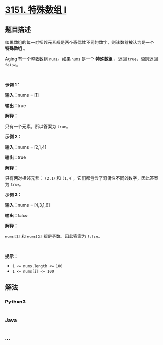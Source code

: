 # [3151. 特殊数组 I](https://leetcode.cn/problems/special-array-i)

## 题目描述

<!-- 这里写题目描述 -->

<p>如果数组的每一对相邻元素都是两个奇偶性不同的数字，则该数组被认为是一个 <strong>特殊数组</strong> 。</p>

<p>Aging 有一个整数数组 <code>nums</code>。如果 <code>nums</code> 是一个 <strong>特殊数组</strong> ，返回 <code>true</code>，否则返回 <code>false</code>。</p>

<p>&nbsp;</p>

<p><strong class="example">示例 1：</strong></p>

<div class="example-block">
<p><strong>输入：</strong><span class="example-io">nums = [1]</span></p>

<p><strong>输出：</strong><span class="example-io">true</span></p>

<p><strong>解释：</strong></p>

<p>只有一个元素，所以答案为 <code>true</code>。</p>
</div>

<p><strong class="example">示例 2：</strong></p>

<div class="example-block">
<p><strong>输入：</strong><span class="example-io">nums = [2,1,4]</span></p>

<p><strong>输出：</strong><span class="example-io">true</span></p>

<p><strong>解释：</strong></p>

<p>只有两对相邻元素： <code>(2,1)</code> 和 <code>(1,4)</code>，它们都包含了奇偶性不同的数字，因此答案为 <code>true</code>。</p>
</div>

<p><strong class="example">示例 3：</strong></p>

<div class="example-block">
<p><strong>输入：</strong><span class="example-io">nums = [4,3,1,6]</span></p>

<p><strong>输出：</strong><span class="example-io">false</span></p>

<p><strong>解释：</strong></p>

<p><code>nums[1]</code> 和 <code>nums[2]</code> 都是奇数。因此答案为 <code>false</code>。</p>
</div>

<p>&nbsp;</p>

<p><strong>提示：</strong></p>

<ul>
	<li><code>1 &lt;= nums.length &lt;= 100</code></li>
	<li><code>1 &lt;= nums[i] &lt;= 100</code></li>
</ul>


## 解法

<!-- 这里可写通用的实现逻辑 -->

<!-- tabs:start -->

### **Python3**

<!-- 这里可写当前语言的特殊实现逻辑 -->

```python

```

### **Java**

<!-- 这里可写当前语言的特殊实现逻辑 -->

```java

```

### **...**

```

```

<!-- tabs:end -->
